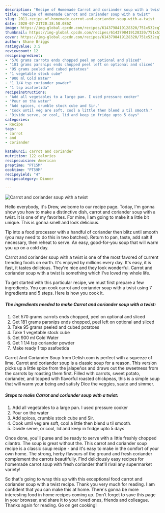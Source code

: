 ```yaml
---
description: "Recipe of Homemade Carrot and coriander soup with a twist"
title: "Recipe of Homemade Carrot and coriander soup with a twist"
slug: 2011-recipe-of-homemade-carrot-and-coriander-soup-with-a-twist
date: 2020-07-21T20:38:58.086Z
image: https://img-global.cpcdn.com/recipes/6143798419128320/751x532cq70/carrot-and-coriander-soup-with-a-twist-recipe-main-photo.jpg
thumbnail: https://img-global.cpcdn.com/recipes/6143798419128320/751x532cq70/carrot-and-coriander-soup-with-a-twist-recipe-main-photo.jpg
cover: https://img-global.cpcdn.com/recipes/6143798419128320/751x532cq70/carrot-and-coriander-soup-with-a-twist-recipe-main-photo.jpg
author: Shane Briggs
ratingvalue: 3.5
reviewcount: 12
recipeingredient:
- "570 grams carrots ends chopped peel on optional and sliced"
- "181 grams parsnips ends chopped peel left on optional and sliced"
- "95 grams peeled and cubed potatoes"
- "1 vegetable stock cube"
- "900 ml Cold Water"
- "1 1/4 tsp coriander powder"
- "1 tsp asafoetida"
recipeinstructions:
- "Add all vegetables to a large pan. I used pressure cooker"
- "Pour on the water"
- "Add spices, crumble stock cube and Sir."
- "Cook until veg are soft, cool a little then blend u til smooth."
- "Divide serve, or cool, lid and keep in fridge upto 5 days"
categories:
- Recipe
tags:
- carrot
- and
- coriander

katakunci: carrot and coriander 
nutrition: 122 calories
recipecuisine: American
preptime: "PT15M"
cooktime: "PT59M"
recipeyield: "4"
recipecategory: Dinner

---
```



![Carrot and coriander soup with a twist](https://img-global.cpcdn.com/recipes/6143798419128320/751x532cq70/carrot-and-coriander-soup-with-a-twist-recipe-main-photo.jpg)

Hello everybody, it's Drew, welcome to our recipe page. Today, I'm gonna show you how to make a distinctive dish, carrot and coriander soup with a twist. It is one of my favorites. For mine, I am going to make it a little bit unique. This is gonna smell and look delicious.

Tip into a food processor with a handful of coriander then blitz until smooth (you may need to do this in two batches). Return to pan, taste, add salt if necessary, then reheat to serve. An easy, good-for-you soup that will warm you up on a cold day.

Carrot and coriander soup with a twist is one of the most favored of current trending foods on earth. It's enjoyed by millions every day. It's easy, it is fast, it tastes delicious. They're nice and they look wonderful. Carrot and coriander soup with a twist is something which I've loved my whole life.


To get started with this particular recipe, we must first prepare a few ingredients. You can cook carrot and coriander soup with a twist using 7 ingredients and 5 steps. Here is how you cook it.

<!--inarticleads1-->

##### The ingredients needed to make Carrot and coriander soup with a twist:

1. Get 570 grams carrots ends chopped, peel on optional and sliced
1. Get 181 grams parsnips ends chopped, peel left on optional and sliced
1. Take 95 grams peeled and cubed potatoes
1. Take 1 vegetable stock cube
1. Get 900 ml Cold Water
1. Get 1 1/4 tsp coriander powder
1. Make ready 1 tsp asafoetida


Carrot And Coriander Soup from Delish.com is perfect with a squeeze of lime. Carrot and coriander soup is a classic soup for a reason. This version picks up a little spice from the jalapeños and draws out the sweetness from the carrots by roasting them first. Filled with carrots, sweet potato, coriander, and topped with flavorful roasted chickpeas, this is a simple soup that will warm your being and satisfy Dice the veggies, saute and simmer. 

<!--inarticleads2-->

##### Steps to make Carrot and coriander soup with a twist:

1. Add all vegetables to a large pan. I used pressure cooker
1. Pour on the water
1. Add spices, crumble stock cube and Sir.
1. Cook until veg are soft, cool a little then blend u til smooth.
1. Divide serve, or cool, lid and keep in fridge upto 5 days


Once done, you&#39;ll puree and be ready to serve with a little freshly chopped cilantro. The soup is great without the. This carrot and coriander soup recipe is a classic soup recipe - and it&#39;s easy to make in the comfort of your own home. The strong, herby flavours of the ground and fresh coriander complement the carrots beautifully. Find deliciously easy recipes for homemade carrot soup with fresh coriander that&#39;ll rival any supermarket variety! 

So that's going to wrap this up with this exceptional food carrot and coriander soup with a twist recipe. Thank you very much for reading. I am confident that you can make this at home. There's gonna be more interesting food in home recipes coming up. Don't forget to save this page in your browser, and share it to your loved ones, friends and colleague. Thanks again for reading. Go on get cooking!
